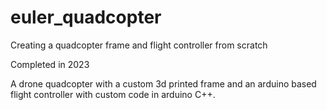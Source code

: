 # euler_quadcopter
Creating a quadcopter frame and flight controller from scratch

Completed in 2023

A drone quadcopter with a custom 3d printed frame and an arduino based flight controller with custom code in arduino C++.
